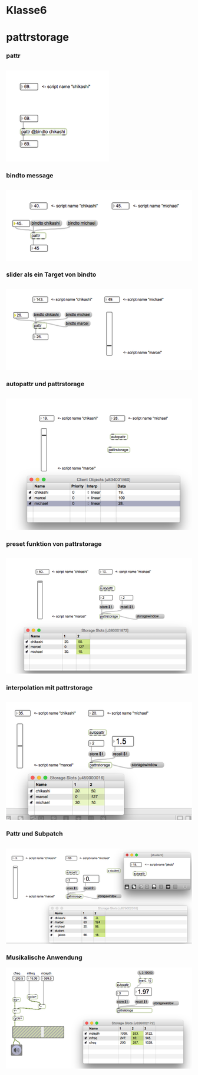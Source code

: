 # Klasse6

# pattrstorage

### pattr
![](Klasse6/pattr1.png)
---
### bindto message
![](Klasse6/pattr2.png)
---
### slider als ein Target von bindto
![](Klasse6/pattr3.png)
---
### autopattr und pattrstorage
![](Klasse6/pattr4.png)
---
### preset funktion von pattrstorage
![](Klasse6/pattr5.png)
---
### interpolation mit pattrstorage
![](Klasse6/pattr6.png)
---
### Pattr und Subpatch
![](Klasse6/pattr7.png)
---
### Musikalische Anwendung
![](Klasse6/pattr8.png) 

